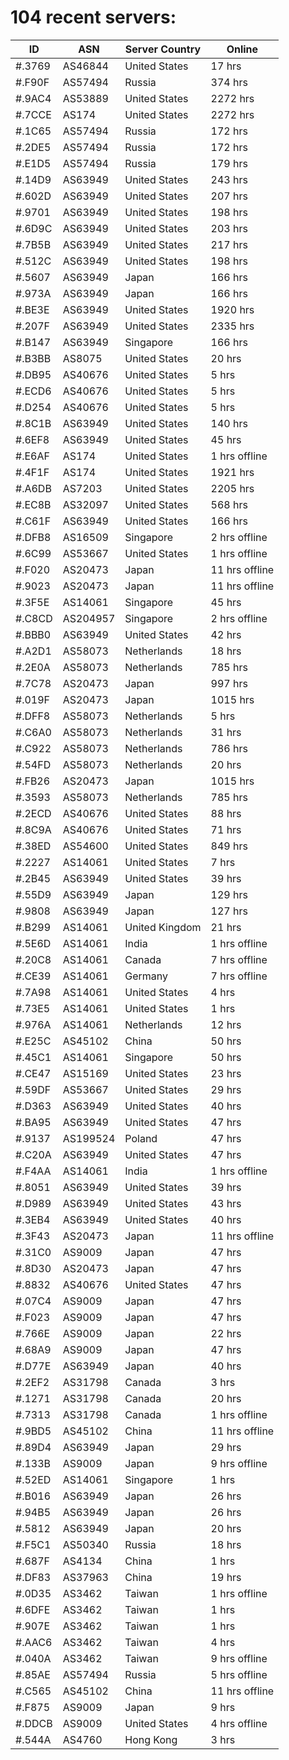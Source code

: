 # 104 recent servers:

| ID | ASN | Server Country | Online |
| ------ | ------ | ------ | ------ |
| #.3769 | AS46844 | United States | 17 hrs |
| #.F90F | AS57494 | Russia | 374 hrs |
| #.9AC4 | AS53889 | United States | 2272 hrs |
| #.7CCE | AS174 | United States | 2272 hrs |
| #.1C65 | AS57494 | Russia | 172 hrs |
| #.2DE5 | AS57494 | Russia | 172 hrs |
| #.E1D5 | AS57494 | Russia | 179 hrs |
| #.14D9 | AS63949 | United States | 243 hrs |
| #.602D | AS63949 | United States | 207 hrs |
| #.9701 | AS63949 | United States | 198 hrs |
| #.6D9C | AS63949 | United States | 203 hrs |
| #.7B5B | AS63949 | United States | 217 hrs |
| #.512C | AS63949 | United States | 198 hrs |
| #.5607 | AS63949 | Japan | 166 hrs |
| #.973A | AS63949 | Japan | 166 hrs |
| #.BE3E | AS63949 | United States | 1920 hrs |
| #.207F | AS63949 | United States | 2335 hrs |
| #.B147 | AS63949 | Singapore | 166 hrs |
| #.B3BB | AS8075 | United States | 20 hrs |
| #.DB95 | AS40676 | United States | 5 hrs |
| #.ECD6 | AS40676 | United States | 5 hrs |
| #.D254 | AS40676 | United States | 5 hrs |
| #.8C1B | AS63949 | United States | 140 hrs |
| #.6EF8 | AS63949 | United States | 45 hrs |
| #.E6AF | AS174 | United States | 1 hrs offline |
| #.4F1F | AS174 | United States | 1921 hrs |
| #.A6DB | AS7203 | United States | 2205 hrs |
| #.EC8B | AS32097 | United States | 568 hrs |
| #.C61F | AS63949 | United States | 166 hrs |
| #.DFB8 | AS16509 | Singapore | 2 hrs offline |
| #.6C99 | AS53667 | United States | 1 hrs offline |
| #.F020 | AS20473 | Japan | 11 hrs offline |
| #.9023 | AS20473 | Japan | 11 hrs offline |
| #.3F5E | AS14061 | Singapore | 45 hrs |
| #.C8CD | AS204957 | Singapore | 2 hrs offline |
| #.BBB0 | AS63949 | United States | 42 hrs |
| #.A2D1 | AS58073 | Netherlands | 18 hrs |
| #.2E0A | AS58073 | Netherlands | 785 hrs |
| #.7C78 | AS20473 | Japan | 997 hrs |
| #.019F | AS20473 | Japan | 1015 hrs |
| #.DFF8 | AS58073 | Netherlands | 5 hrs |
| #.C6A0 | AS58073 | Netherlands | 31 hrs |
| #.C922 | AS58073 | Netherlands | 786 hrs |
| #.54FD | AS58073 | Netherlands | 20 hrs |
| #.FB26 | AS20473 | Japan | 1015 hrs |
| #.3593 | AS58073 | Netherlands | 785 hrs |
| #.2ECD | AS40676 | United States | 88 hrs |
| #.8C9A | AS40676 | United States | 71 hrs |
| #.38ED | AS54600 | United States | 849 hrs |
| #.2227 | AS14061 | United States | 7 hrs |
| #.2B45 | AS63949 | United States | 39 hrs |
| #.55D9 | AS63949 | Japan | 129 hrs |
| #.9808 | AS63949 | Japan | 127 hrs |
| #.B299 | AS14061 | United Kingdom | 21 hrs |
| #.5E6D | AS14061 | India | 1 hrs offline |
| #.20C8 | AS14061 | Canada | 7 hrs offline |
| #.CE39 | AS14061 | Germany | 7 hrs offline |
| #.7A98 | AS14061 | United States | 4 hrs |
| #.73E5 | AS14061 | United States | 1 hrs |
| #.976A | AS14061 | Netherlands | 12 hrs |
| #.E25C | AS45102 | China | 50 hrs |
| #.45C1 | AS14061 | Singapore | 50 hrs |
| #.CE47 | AS15169 | United States | 23 hrs |
| #.59DF | AS53667 | United States | 29 hrs |
| #.D363 | AS63949 | United States | 40 hrs |
| #.BA95 | AS63949 | United States | 47 hrs |
| #.9137 | AS199524 | Poland | 47 hrs |
| #.C20A | AS63949 | United States | 47 hrs |
| #.F4AA | AS14061 | India | 1 hrs offline |
| #.8051 | AS63949 | United States | 39 hrs |
| #.D989 | AS63949 | United States | 43 hrs |
| #.3EB4 | AS63949 | United States | 40 hrs |
| #.3F43 | AS20473 | Japan | 11 hrs offline |
| #.31C0 | AS9009 | Japan | 47 hrs |
| #.8D30 | AS20473 | Japan | 47 hrs |
| #.8832 | AS40676 | United States | 47 hrs |
| #.07C4 | AS9009 | Japan | 47 hrs |
| #.F023 | AS9009 | Japan | 47 hrs |
| #.766E | AS9009 | Japan | 22 hrs |
| #.68A9 | AS9009 | Japan | 47 hrs |
| #.D77E | AS63949 | Japan | 40 hrs |
| #.2EF2 | AS31798 | Canada | 3 hrs |
| #.1271 | AS31798 | Canada | 20 hrs |
| #.7313 | AS31798 | Canada | 1 hrs offline |
| #.9BD5 | AS45102 | China | 11 hrs offline |
| #.89D4 | AS63949 | Japan | 29 hrs |
| #.133B | AS9009 | Japan | 9 hrs offline |
| #.52ED | AS14061 | Singapore | 1 hrs |
| #.B016 | AS63949 | Japan | 26 hrs |
| #.94B5 | AS63949 | Japan | 26 hrs |
| #.5812 | AS63949 | Japan | 20 hrs |
| #.F5C1 | AS50340 | Russia | 18 hrs |
| #.687F | AS4134 | China | 1 hrs |
| #.DF83 | AS37963 | China | 19 hrs |
| #.0D35 | AS3462 | Taiwan | 1 hrs offline |
| #.6DFE | AS3462 | Taiwan | 1 hrs |
| #.907E | AS3462 | Taiwan | 1 hrs |
| #.AAC6 | AS3462 | Taiwan | 4 hrs |
| #.040A | AS3462 | Taiwan | 9 hrs offline |
| #.85AE | AS57494 | Russia | 5 hrs offline |
| #.C565 | AS45102 | China | 11 hrs offline |
| #.F875 | AS9009 | Japan | 9 hrs |
| #.DDCB | AS9009 | United States | 4 hrs offline |
| #.544A | AS4760 | Hong Kong | 3 hrs |


